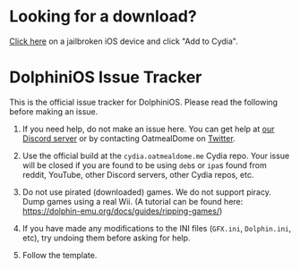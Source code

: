# Looking for a download?

<a href="https://cydia.oatmealdome.me">Click here</a> on a jailbroken iOS device and click "Add to Cydia".

# DolphiniOS Issue Tracker

This is the official issue tracker for DolphiniOS. Please read the following before making an issue.

1. If you need help, do not make an issue here. You can get help at [our Discord server](https://discord.gg/2BNZE95) or by contacting OatmealDome on [Twitter](https://twitter.com/OatmealDome).

2. Use the official build at the ``cydia.oatmealdome.me`` Cydia repo. Your issue will be  closed if you are found to be using `deb`s or `ipa`s found from reddit, YouTube, other Discord servers, other Cydia repos, etc.

3. Do not use pirated (downloaded) games. We do not support piracy. Dump games using a real Wii. (A tutorial can be found here: https://dolphin-emu.org/docs/guides/ripping-games/)

4. If you have made any modifications to the INI files (`GFX.ini`, `Dolphin.ini`, etc), try undoing them before asking for help.

5. Follow the template.
